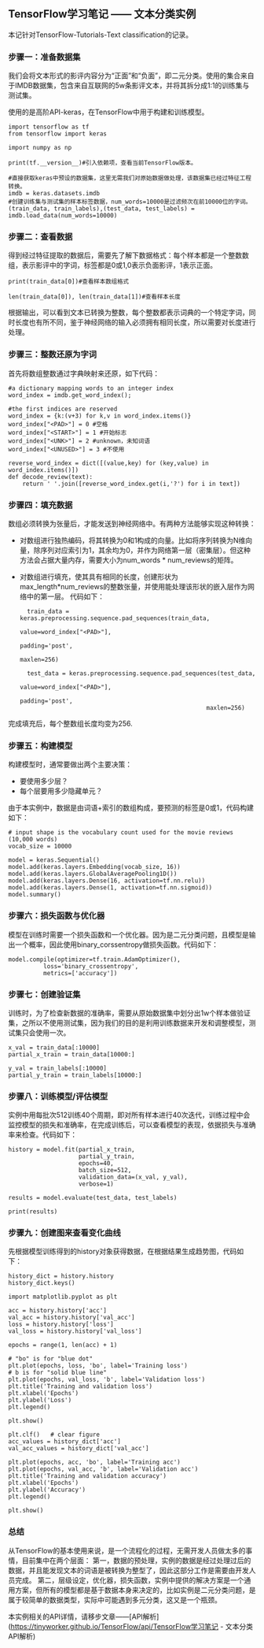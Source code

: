 ## TensorFlow学习笔记 —— 文本分类实例 ##
本记针对TensorFlow-Tutorials-Text classification的记录。

### 步骤一：准备数据集
我们会将文本形式的影评内容分为“正面”和“负面”，即二元分类。使用的集合来自于IMDB数据集，包含来自互联网的5w条影评文本，并将其拆分成1:1的训练集与测试集。

使用的是高阶API-keras，在TensorFlow中用于构建和训练模型。
	
	import tensorflow as tf
	from tensorflow import keras
	
	import numpy as np
	
	print(tf.__version__)#引入依赖项，查看当前TensorFlow版本。
	
	#直接获取keras中预设的数据集，这里无需我们对原始数据做处理，该数据集已经过特征工程转换。
	imdb = keras.datasets.imdb
	#创建训练集与测试集的样本标签数据，num_words=10000是过滤频次在前10000位的字词。
	(train_data, train_labels),(test_data, test_labels) = imdb.load_data(num_words=10000)
	


### 步骤二：查看数据
得到经过特征提取的数据后，需要先了解下数据格式：每个样本都是一个整数数组，表示影评中的字词，标签都是0或1,0表示负面影评，1表示正面。

	print(train_data[0])#查看样本数组格式
	
	len(train_data[0]), len(train_data[1])#查看样本长度

根据输出，可以看到文本已转换为整数，每个整数都表示词典的一个特定字词，同时长度也有所不同，鉴于神经网络的输入必须拥有相同长度，所以需要对长度进行处理。

### 步骤三：整数还原为字词 
首先将数组整数通过字典映射来还原，如下代码：
	
	#a dictionary mapping words to an integer index
	word_index = imdb.get_word_index();

	#the first indices are reserved
	word_index = {k:(v+3) for k,v in word_index.items()}
	word_index["<PAD>"] = 0 #空格
	word_index["<START>"] = 1 #开始标志
	word_index["<UNK>"] = 2 #unknown，未知词语
	word_index["<UNUSED>"] = 3 #不使用
	
	reverse_word_index = dict([(value,key) for (key,value) in word_index.items()])
	def decode_review(text):
	    return ' '.join([reverse_word_index.get(i,'?') for i in text])

### 步骤四：填充数据
数组必须转换为张量后，才能发送到神经网络中。有两种方法能够实现这种转换： 

- 对数组进行独热编码，将其转换为0和1构成的向量。比如将序列转换为N维向量，除序列对应索引为1，其余均为0，并作为网络第一层（密集层）。但这种方法会占据大量内存，需要大小为num_words \* num_reviews的矩阵。
- 对数组进行填充，使其具有相同的长度，创建形状为max_length\*num_reviews的整数张量，并使用能处理该形状的嵌入层作为网络中的第一层。
代码如下：

		train_data = keras.preprocessing.sequence.pad_sequences(train_data,
		                                                        value=word_index["<PAD>"],
		                                                        padding='post',
		                                                        maxlen=256)		

		test_data = keras.preprocessing.sequence.pad_sequences(test_data,
	                                                       value=word_index["<PAD>"],
	                                                       padding='post',
	                                                       maxlen=256)
 


完成填充后，每个整数组长度均变为256.

### 步骤五：构建模型

构建模型时，通常要做出两个主要决策：

- 要使用多少层？
- 每个层要用多少隐藏单元？

由于本实例中，数据是由词语+索引的数组构成，要预测的标签是0或1，代码构建如下：

	# input shape is the vocabulary count used for the movie reviews (10,000 words)
	vocab_size = 10000
	
	model = keras.Sequential()
	model.add(keras.layers.Embedding(vocab_size, 16))
	model.add(keras.layers.GlobalAveragePooling1D())
	model.add(keras.layers.Dense(16, activation=tf.nn.relu))
	model.add(keras.layers.Dense(1, activation=tf.nn.sigmoid))
	model.summary()


### 步骤六：损失函数与优化器
模型在训练时需要一个损失函数和一个优化器。因为是二元分类问题，且模型是输出一个概率，因此使用binary_corssentropy做损失函数。代码如下：

	model.compile(optimizer=tf.train.AdamOptimizer(),
              loss='binary_crossentropy',
              metrics=['accuracy'])

### 步骤七：创建验证集
训练时，为了检查新数据的准确率，需要从原始数据集中划分出1w个样本做验证集，之所以不使用测试集，因为我们的目的是利用训练数据来开发和调整模型，测试集只会使用一次。

	x_val = train_data[:10000]
	partial_x_train = train_data[10000:]
	
	y_val = train_labels[:10000]
	partial_y_train = train_labels[10000:]

### 步骤八：训练模型/评估模型
实例中用每批次512训练40个周期，即对所有样本进行40次迭代，训练过程中会监控模型的损失和准确率，在完成训练后，可以查看模型的表现，依据损失与准确率来检查。代码如下：

	history = model.fit(partial_x_train,
	                    partial_y_train,
	                    epochs=40,
	                    batch_size=512,
	                    validation_data=(x_val, y_val),
	                    verbose=1)
	
	results = model.evaluate(test_data, test_labels)
	
	print(results)

### 步骤九：创建图来查看变化曲线
先根据模型训练得到的history对象获得数据，在根据结果生成趋势图，代码如下：

	history_dict = history.history
	history_dict.keys()
	
	import matplotlib.pyplot as plt
	
	acc = history.history['acc']
	val_acc = history.history['val_acc']
	loss = history.history['loss']
	val_loss = history.history['val_loss']
	
	epochs = range(1, len(acc) + 1)
	
	# "bo" is for "blue dot"
	plt.plot(epochs, loss, 'bo', label='Training loss')
	# b is for "solid blue line"
	plt.plot(epochs, val_loss, 'b', label='Validation loss')
	plt.title('Training and validation loss')
	plt.xlabel('Epochs')
	plt.ylabel('Loss')
	plt.legend()
	
	plt.show()
	
	plt.clf()   # clear figure
	acc_values = history_dict['acc']
	val_acc_values = history_dict['val_acc']
	
	plt.plot(epochs, acc, 'bo', label='Training acc')
	plt.plot(epochs, val_acc, 'b', label='Validation acc')
	plt.title('Training and validation accuracy')
	plt.xlabel('Epochs')
	plt.ylabel('Accuracy')
	plt.legend()
	
	plt.show()

### 总结
从TensorFlow的基本使用来说，是一个流程化的过程，无需开发人员做太多的事情，目前集中在两个层面：
第一，数据的预处理，实例的数据是经过处理过后的数据，并且能发现文本的词语是被转换为整型了，因此这部分工作是需要由开发人员完成。
第二，层级设定，优化器，损失函数，实例中提供的解决方案是一个通用方案，但所有的模型都是基于数据本身来决定的，比如实例是二元分类问题，是属于较简单的数据类型，实际中可能遇到多元分类，这又是一个瓶颈。

本实例相关的API详情，请移步文章——[API解析](https://tinyworker.github.io/TensorFlow/api/TensorFlow学习笔记 - 文本分类API解析)
